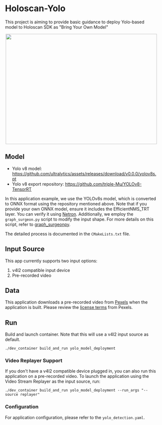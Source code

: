 # Holoscan-Yolo
This project is aiming to provide basic guidance to deploy Yolo-based model to Holoscan SDK as "Bring Your Own Model"

<div align="center">
    <img src="./docs/meeting.gif" width="500" height="363">
</div>


## Model
* Yolo v8 model: https://github.com/ultralytics/assets/releases/download/v0.0.0/yolov8s.pt
* Yolo v8 export repository: https://github.com/triple-Mu/YOLOv8-TensorRT

In this application example, we use the YOLOv8s model, which is converted to ONNX format using the repository mentioned above. Note that if you provide your own ONNX model, ensure it includes the EfficientNMS_TRT layer. You can verify it using [Netron](https://netron.app/). Additionally, we employ the `graph_surgeon.py` script to modify the input shape. For more details on this script, refer to [graph_surgeonpy](https://github.com/nvidia-holoscan/holoscan-sdk/tree/main/scripts#graph_surgeonpy).

The detailed process is documented in the `CMakeLists.txt` file.


## Input Source

This app currently supports two input options:

1. v4l2 compatible input device
2. Pre-recorded video

## Data

This application downloads a pre-recorded video from [Pexels](https://www.pexels.com/video/a-woman-running-on-a-pathway-5823544/) when the application is built.  Please review the [license terms](https://www.pexels.com/license/) from Pexels.

## Run

Build and launch container. Note that this will use a v4l2 input source as default.

```
./dev_container build_and_run yolo_model_deployment
```

### Video Replayer Support

If you don't have a v4l2 compatible device plugged in, you can also run this application on a pre-recorded video. To launch the application using the Video Stream Replayer as the input source, run:

```
./dev_container build_and_run yolo_model_deployment --run_args "--source replayer"
```

### Configuration

For application configuration, please refer to the `yolo_detection.yaml`.